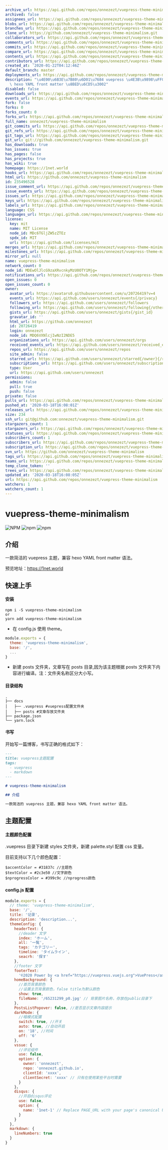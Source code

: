 ```yaml
---
archive_url: https://api.github.com/repos/onnezezt/vuepress-theme-minimalism/{archive_format}{/ref}
archived: false
assignees_url: https://api.github.com/repos/onnezezt/vuepress-theme-minimalism/assignees{/user}
blobs_url: https://api.github.com/repos/onnezezt/vuepress-theme-minimalism/git/blobs{/sha}
branches_url: https://api.github.com/repos/onnezezt/vuepress-theme-minimalism/branches{/branch}
clone_url: https://github.com/onnezezt/vuepress-theme-minimalism.git
collaborators_url: https://api.github.com/repos/onnezezt/vuepress-theme-minimalism/collaborators{/collaborator}
comments_url: https://api.github.com/repos/onnezezt/vuepress-theme-minimalism/comments{/number}
commits_url: https://api.github.com/repos/onnezezt/vuepress-theme-minimalism/commits{/sha}
compare_url: https://api.github.com/repos/onnezezt/vuepress-theme-minimalism/compare/{base}...{head}
contents_url: https://api.github.com/repos/onnezezt/vuepress-theme-minimalism/contents/{+path}
contributors_url: https://api.github.com/repos/onnezezt/vuepress-theme-minimalism/contributors
created_at: '2020-01-22T04:12:46Z'
default_branch: master
deployments_url: https://api.github.com/repos/onnezezt/vuepress-theme-minimalism/deployments
description: "\u4E00\u6B3E\u7B80\u6D01\u7684 vuepress \u4E3B\u9898\uFF0C\u517C\u5BB9\
  \ hexo YAML front matter \u8BED\u6CD5\u3002"
disabled: false
downloads_url: https://api.github.com/repos/onnezezt/vuepress-theme-minimalism/downloads
events_url: https://api.github.com/repos/onnezezt/vuepress-theme-minimalism/events
fork: false
forks: 0
forks_count: 0
forks_url: https://api.github.com/repos/onnezezt/vuepress-theme-minimalism/forks
full_name: onnezezt/vuepress-theme-minimalism
git_commits_url: https://api.github.com/repos/onnezezt/vuepress-theme-minimalism/git/commits{/sha}
git_refs_url: https://api.github.com/repos/onnezezt/vuepress-theme-minimalism/git/refs{/sha}
git_tags_url: https://api.github.com/repos/onnezezt/vuepress-theme-minimalism/git/tags{/sha}
git_url: git://github.com/onnezezt/vuepress-theme-minimalism.git
has_downloads: true
has_issues: true
has_pages: false
has_projects: true
has_wiki: true
homepage: https://1net.world
hooks_url: https://api.github.com/repos/onnezezt/vuepress-theme-minimalism/hooks
html_url: https://github.com/onnezezt/vuepress-theme-minimalism
id: 235496528
issue_comment_url: https://api.github.com/repos/onnezezt/vuepress-theme-minimalism/issues/comments{/number}
issue_events_url: https://api.github.com/repos/onnezezt/vuepress-theme-minimalism/issues/events{/number}
issues_url: https://api.github.com/repos/onnezezt/vuepress-theme-minimalism/issues{/number}
keys_url: https://api.github.com/repos/onnezezt/vuepress-theme-minimalism/keys{/key_id}
labels_url: https://api.github.com/repos/onnezezt/vuepress-theme-minimalism/labels{/name}
language: CSS
languages_url: https://api.github.com/repos/onnezezt/vuepress-theme-minimalism/languages
license:
  key: mit
  name: MIT License
  node_id: MDc6TGljZW5zZTEz
  spdx_id: MIT
  url: https://api.github.com/licenses/mit
merges_url: https://api.github.com/repos/onnezezt/vuepress-theme-minimalism/merges
milestones_url: https://api.github.com/repos/onnezezt/vuepress-theme-minimalism/milestones{/number}
mirror_url: null
name: vuepress-theme-minimalism
network_count: 0
node_id: MDEwOlJlcG9zaXRvcnkyMzU0OTY1Mjg=
notifications_url: https://api.github.com/repos/onnezezt/vuepress-theme-minimalism/notifications{?since,all,participating}
open_issues: 0
open_issues_count: 0
owner:
  avatar_url: https://avatars0.githubusercontent.com/u/20726419?v=4
  events_url: https://api.github.com/users/onnezezt/events{/privacy}
  followers_url: https://api.github.com/users/onnezezt/followers
  following_url: https://api.github.com/users/onnezezt/following{/other_user}
  gists_url: https://api.github.com/users/onnezezt/gists{/gist_id}
  gravatar_id: ''
  html_url: https://github.com/onnezezt
  id: 20726419
  login: onnezezt
  node_id: MDQ6VXNlcjIwNzI2NDE5
  organizations_url: https://api.github.com/users/onnezezt/orgs
  received_events_url: https://api.github.com/users/onnezezt/received_events
  repos_url: https://api.github.com/users/onnezezt/repos
  site_admin: false
  starred_url: https://api.github.com/users/onnezezt/starred{/owner}{/repo}
  subscriptions_url: https://api.github.com/users/onnezezt/subscriptions
  type: User
  url: https://api.github.com/users/onnezezt
permissions:
  admin: false
  pull: true
  push: false
private: false
pulls_url: https://api.github.com/repos/onnezezt/vuepress-theme-minimalism/pulls{/number}
pushed_at: '2020-03-18T16:08:01Z'
releases_url: https://api.github.com/repos/onnezezt/vuepress-theme-minimalism/releases{/id}
size: 234
ssh_url: git@github.com:onnezezt/vuepress-theme-minimalism.git
stargazers_count: 1
stargazers_url: https://api.github.com/repos/onnezezt/vuepress-theme-minimalism/stargazers
statuses_url: https://api.github.com/repos/onnezezt/vuepress-theme-minimalism/statuses/{sha}
subscribers_count: 1
subscribers_url: https://api.github.com/repos/onnezezt/vuepress-theme-minimalism/subscribers
subscription_url: https://api.github.com/repos/onnezezt/vuepress-theme-minimalism/subscription
svn_url: https://github.com/onnezezt/vuepress-theme-minimalism
tags_url: https://api.github.com/repos/onnezezt/vuepress-theme-minimalism/tags
teams_url: https://api.github.com/repos/onnezezt/vuepress-theme-minimalism/teams
temp_clone_token: ''
trees_url: https://api.github.com/repos/onnezezt/vuepress-theme-minimalism/git/trees{/sha}
updated_at: '2020-03-18T16:08:05Z'
url: https://api.github.com/repos/onnezezt/vuepress-theme-minimalism
watchers: 1
watchers_count: 1
---
```


# vuepress-theme-minimalism

![NPM](https://img.shields.io/npm/l/vuepress-theme-minimalism) ![npm](https://img.shields.io/npm/v/vuepress-theme-minimalism) ![npm](https://img.shields.io/npm/dt/vuepress-theme-minimalism)

## 介绍

一款简洁的 vuepress 主题，兼容 hexo YAML front matter 语法。

预览地址：https://1net.world

## 快速上手

#### 安装

```
npm i -S vuepress-theme-minimalism
or
yarn add vuepress-theme-minimalism
```

- 在 config.js 使用 theme。

```js
module.exports = {
  theme: 'vuepress-theme-minimalism',
  base: '/',
  ...
}
```

- 新建 posts 文件夹，文章写在 posts 目录,因为该主题根据 posts 文件夹下内容进行编译。注：文件夹名称区分大小写。

#### 目录结构

```
.
├── docs
│   ├── .vuepress #vuepress配置文件夹
│   ├── posts #文章存放文件夹
├── package.json
└── yarn.lock
```

#### 书写

开始写一篇博客，书写正确的格式如下：

```markdown
---
title: vuepress主题配置
tags:
  - vuepress
  - markdown
---

# vuepress-theme-minimalism

## 介绍

一款简洁的 vuepress 主题，兼容 hexo YAML front matter 语法。
```

## 主题配置

#### 主题颜色配置

.vuepress 目录下新建 styles 文件夹，新建 palette.styl 配置 css 变量。

目前支持以下几个颜色配置：

``` stylus
$accentColor = #31837c //主题色
$textColor = #2c3e50 //文字颜色
$nprogressColor = #399c9c //nprogress颜色
```

#### config.js 配置

```js
module.exports = {
  // theme: 'vuepress-theme-minimalism',
  base: '/',
  title: '记录',
  description: 'description...',
  themeConfig: {
    headerText: {
      //deader 文字
      index: 'ホーム',
      all: '一覧',
      tags: 'カテゴリー',
      timeline: 'タイムライン',
      seacrh: '探す'
    },
    //footer 文字
    footerText:
      '©2020 Power by <a href="https://vuepress.vuejs.org">VuePress</a> <a href="https://github.com/onnezezt/vuepress-theme-minimalism">Theme minimalism</a>',
    homeBackground: {
      //首页背景颜色
      //设置主页背景颜色，false title为默认颜色
      show: true,
      fileName: '/65231299_p0.jpg' // 背景图片名称，存放在public目录下
    },
    PostsListPopover: false, //是否显示文章内容提示
    darkMode: {
      //暗模式配置
      switch: true, //开关
      auto: true, //自动开启
      on: '18', //时间
      off: '6'
    },
    vssue: {
      //评论组件
      use: false,
      option: {
        owner: 'onnezezt',
        repo: 'onnezezt.github.io',
        clientId: 'xxxx',
        clientSecret: 'xxxx' // 只有在使用某些平台时需要
      }
    }，
    disqus: {
      //开启disqus评论
      use: false,
      option: {
        name: '1net-1' // Replace PAGE_URL with your page's canonical URL variable
      }
    }
  },
  markdown: {
    lineNumbers: true
  }
}
```

